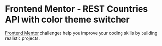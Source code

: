 # Frontend Mentor - REST Countries API with color theme switcher

[Frontend Mentor](https://www.frontendmentor.io) challenges help you improve your coding skills by building realistic projects.
